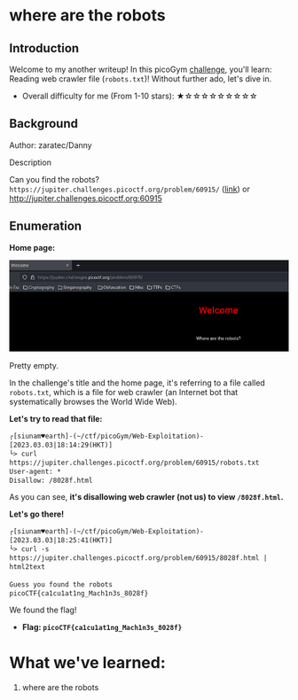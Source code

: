 # where are the robots

## Introduction

Welcome to my another writeup! In this picoGym [challenge](https://play.picoctf.org/practice/challenge/4?category=1&page=1&solved=0), you'll learn: Reading web crawler file (`robots.txt`)! Without further ado, let's dive in.

- Overall difficulty for me (From 1-10 stars): ★☆☆☆☆☆☆☆☆☆

## Background

Author: zaratec/Danny

Description

Can you find the robots? `https://jupiter.challenges.picoctf.org/problem/60915/` ([link](https://jupiter.challenges.picoctf.org/problem/60915/)) or http://jupiter.challenges.picoctf.org:60915

## Enumeration

**Home page:**

![](https://github.com/siunam321/CTF-Writeups/blob/main/picoGym/Web-Exploitation/where-are-the-robots/images/Pasted%20image%2020230303182311.png)

Pretty empty.

In the challenge's title and the home page, it's referring to a file called `robots.txt`, which is a file for web crawler (an Internet bot that systematically browses the World Wide Web).

**Let's try to read that file:**
```shell
┌[siunam♥earth]-(~/ctf/picoGym/Web-Exploitation)-[2023.03.03|18:14:29(HKT)]
└> curl https://jupiter.challenges.picoctf.org/problem/60915/robots.txt                           
User-agent: *
Disallow: /8028f.html
```

As you can see, **it's disallowing web crawler (not us) to view `/8028f.html`.**

**Let's go there!**
```shell
┌[siunam♥earth]-(~/ctf/picoGym/Web-Exploitation)-[2023.03.03|18:25:41(HKT)]
└> curl -s https://jupiter.challenges.picoctf.org/problem/60915/8028f.html | html2text

Guess you found the robots
picoCTF{ca1cu1at1ng_Mach1n3s_8028f}
```

We found the flag!

- **Flag: `picoCTF{ca1cu1at1ng_Mach1n3s_8028f}`**

# What we've learned:

1. where are the robots
